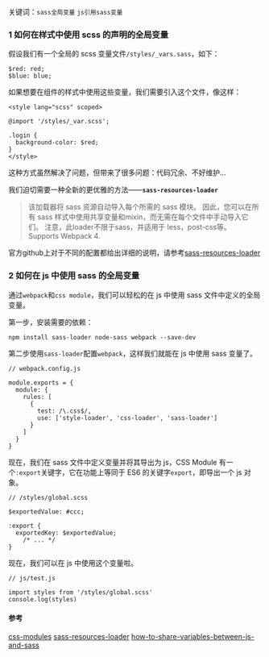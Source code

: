 关键词：`sass全局变量` `js引用sass变量`

### 1 如何在样式中使用 scss 的声明的全局变量
假设我们有一个全局的 scss 变量文件`/styles/_vars.sass`，如下：
````
$red: red;
$blue: blue;
````

如果想要在组件的样式中使用这些变量，我们需要引入这个文件，像这样：
````
<style lang="scss" scoped>

@import '/styles/_var.scss';

.login {
  background-color: $red;
}
</style>
````

这种方式虽然解决了问题，但带来了很多问题：代码冗余、不好维护...

我们迫切需要一种全新的更优雅的方法——**`sass-resources-loader`**
> 该加载器将 sass 资源自动导入每个所需的 sass 模块。 因此，您可以在所有 sass 样式中使用共享变量和mixin，而无需在每个文件中手动导入它们。
> 注意，此loader不限于sass，并适用于 less，post-css等。
> Supports Webpack 4.

官方github上对于不同的配置都给出详细的说明，请参考[sass-resources-loader](https://github.com/shakacode/sass-resources-loader)

### 2 如何在 js 中使用 sass 的全局变量
通过`webpack`和`css module`，我们可以轻松的在 js 中使用 sass 文件中定义的全局变量。

第一步，安装需要的依赖：
````
npm install sass-loader node-sass webpack --save-dev
````

第二步使用`sass-loader`配置`webpack`，这样我们就能在 js 中使用 sass 变量了。
````
// webpack.config.js

module.exports = {
  module: {
    rules: [
      {
        test: /\.css$/,
        use: ['style-loader', 'css-loader', 'sass-loader']
      }
    ]
  }
}
````

现在，我们在 sass 文件中定义变量并将其导出为 js，CSS Module 有一个`:export`关键字，它在功能上等同于 ES6 的关键字`export`，即导出一个 js 对象。
````
// /styles/global.scss

$exportedValue: #ccc;

:export {
  exportedKey: $exportedValue;
	/* ... */
}
````

现在，我们可以在 js 中使用这个变量啦。
````
// js/test.js

import styles from '/styles/global.scss'
console.log(styles)
````

#### 参考
[css-modules](https://github.com/css-modules/icss#export)
[sass-resources-loader](https://github.com/shakacode/sass-resources-loader)
[how-to-share-variables-between-js-and-sass](https://www.bluematador.com/blog/how-to-share-variables-between-js-and-sass)

